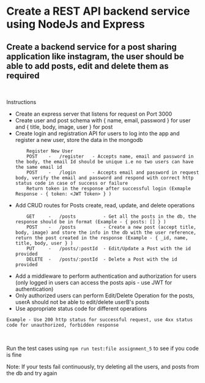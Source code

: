 # Create a REST API backend service using NodeJs and Express

## Create a backend service for a post sharing application like instagram, the user should be able to add posts, edit and delete them as required

<br />

Instructions
* Create an express server that listens for request on Port 3000
* Create user and post schema with { name, email, password } for user and { title, body, image, user } for post
* Create login and registration API for users to log into the app and register a new user, store the data in the mongodb
    ```
        Register New User
        POST    -   /register   - Accepts name, email and password in the body, the email Id should be unique i.e no two users can have the same email id
        POST    -   /login      - Accepts email and password in request body, verify the email and password and respond with correct http status code in case of success or failure
        Return token in the response after successful login (Exmaple Response - { token: <JWT Token> } )
    ```
* Add CRUD routes for Posts create, read, update, and delete operations
    ```
        GET     -   /posts          - Get all the posts in the db, the response should be in format (Example - { posts: [] } )
        POST    -   /posts          - Create a new post (accept title, body, image) and store the info in the db with the user reference, return the post created in the response (Example - { _id, name, title, body, user } )
        PUT     -   /posts/:postId  - Edit/Update a Post with the id provided
        DELETE  -   /posts/:postId  - Delete a Post with the id provided
    ```
* Add a middleware to perform authentication and authorization for users (only logged in users can access the posts apis - use JWT for authentication)
* Only authorized users can perform Edit/Delete Operation for the posts, userA should not be able to edit/delete userB's posts
* Use appropriate status code for different operations
```
Example - Use 200 http status for successful request, use 4xx status code for unauthorized, forbidden response
```

<br/>

Run the test cases using ```npm run test:file assignment_5``` to see if you code is fine

Note: If your tests fail continuously, try deleting all the users, and posts from the db and try again

